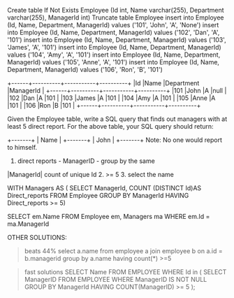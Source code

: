 Create table If Not Exists Employee (Id int, Name varchar(255), Department varchar(255), ManagerId int)
Truncate table Employee
insert into Employee (Id, Name, Department, ManagerId) values ('101', 'John', 'A', 'None')
insert into Employee (Id, Name, Department, ManagerId) values ('102', 'Dan', 'A', '101')
insert into Employee (Id, Name, Department, ManagerId) values ('103', 'James', 'A', '101')
insert into Employee (Id, Name, Department, ManagerId) values ('104', 'Amy', 'A', '101')
insert into Employee (Id, Name, Department, ManagerId) values ('105', 'Anne', 'A', '101')
insert into Employee (Id, Name, Department, ManagerId) values ('106', 'Ron', 'B', '101')

+------+----------+-----------+----------+
|Id    |Name 	  |Department |ManagerId |
+------+----------+-----------+----------+
|101   |John 	  |A 	      |null      |
|102   |Dan 	  |A 	      |101       |
|103   |James 	  |A 	      |101       |
|104   |Amy 	  |A 	      |101       |
|105   |Anne 	  |A 	      |101       |
|106   |Ron 	  |B 	      |101       |
+------+----------+-----------+----------+

Given the Employee table, write a SQL query that finds out managers with at least 5 direct report. For the above table, your SQL query should return:

+-------+
| Name  |
+-------+
| John  |
+-------+
Note:
No one would report to himself.

1. direct reports - ManagerID - group by the same 

|ManagerId| count of unique Id
2. >= 5
3. select the name


WITH Managers AS (
SELECT ManagerId, COUNT (DISTINCT Id)AS Direct_reports
FROM Employee
GROUP BY ManagerId
HAVING Direct_reports >= 5)

SELECT em.Name
FROM Employee em, Managers ma
WHERE em.Id = ma.ManagerId


OTHER SOLUTIONS:
> beats 44%
select a.name from
employee a join
employee b
on a.id = b.managerid
group by a.name
having count(*) >=5

> fast solutions
SELECT Name
FROM EMPLOYEE
WHERE Id in (
SELECT ManagerID
FROM EMPLOYEE
WHERE ManagerID IS NOT NULL
GROUP BY ManagerId
HAVING COUNT(ManagerID) >= 5
);






